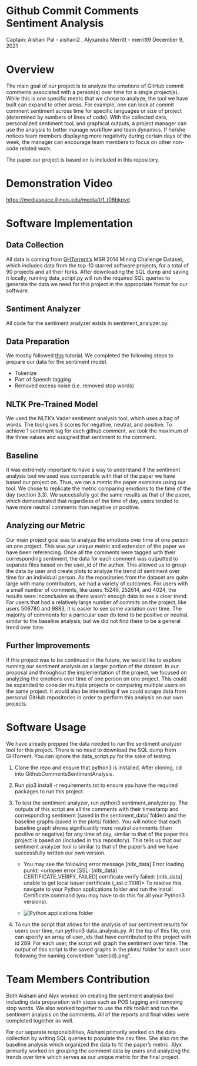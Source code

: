 # Github Commit Comments Sentiment Analysis

Captain: Aishani Pal - aishani2 , Alyxandra Merritt - merritt9
December 9, 2021

# Overview
The main goal of our project is to analyze the emotions of GitHub commit comments associated with a person(s) over time for a single project(s). While this is one specific metric that we chose to analyze, the tool we have built can expand to other areas. For example, one can look at commit comment sentiment across time for specific languages or size of project (determined by numbers of lines of code). With the collected data, personalized sentiment tool, and graphical outputs, a project manager can use the analysis to better manage workflow and team dynamics. If he/she notices team members displaying more negativity during certain days of the week, the manager can encourage team members to focus on other non-code related work. 

The paper our project is based on is included in this repository. 

# Demonstration Video
https://mediaspace.illinois.edu/media/t/1_t06bkpvd
# Software Implementation
## Data Collection
All data is coming from [GHTorrent’s](https://ghtorrent.org/msr14.html) MSR 2014 Mining Challenge Dataset, which includes data from the top-10 starred software projects, for a total of 90 projects and all their forks. After downloading the SQL dump and saving it locally, running data_script.py will run the required SQL queries to generate the data we need for this project in the appropriate format for our software.
## Sentiment Analyzer
All code for the sentiment analyzer exists in sentiment_analyzer.py. 
## Data Preparation
We mostly followed [this](https://www.digitalocean.com/community/tutorials/how-to-perform-sentiment-analysis-in-python-3-using-the-natural-language-toolkit-nltk) tutorial. We completed the following steps to prepare our data for the sentiment model.
- Tokenize 
- Part of Speech tagging
- Removed excess noise (i.e. removed stop words)
## NLTK Pre-Trained Model
We used the NLTK’s Vader sentiment analysis tool, which uses a bag of words. The tool gives 3 scores for negative, neutral, and positive. To achieve 1 sentiment tag for each github comment, we took the maximum of the three values and assigned that sentiment to the comment. 
## Baseline
It was extremely important to have a way to understand if the sentiment analysis tool we used was comparable with that of the paper we have based our project on. Thus, we ran a metric the paper examines using our tool. We chose to replicate the metric comparing emotions to the time of the day (section 3.3). We successfully got the same results as that of the paper, which demonstrated that regardless of the time of day, users tended to have more neutral comments than negative or positive. 
## Analyzing our Metric
Our main project goal was to analyze the emotions over time of one person on one project. This was our unique metric and extension of the paper we have been referencing. Once all the comments were tagged with their corresponding sentiment, the data for each comment was outputted to separate files based on the user_id of the author. This allowed us to group the data by user and create plots to analyze the trend of sentiment over time for an individual person. As the repositories from the dataset are quite large with many contributors, we had a variety of outcomes. For users with a small number of comments, like users 15246, 252614, and 4024, the results were inconclusive as there wasn’t enough data to see a clear trend. For users that had a relatively large number of commits on the project, like users 506780 and 9883, it is easier to see some variation over time. The majority of comments for a particular user do tend to be positive or neutral, similar to the baseline analysis, but we did not find there to be a general trend over time.
## Further Improvements
If this project was to be continued in the future, we would like to explore running our sentiment analysis on a larger portion of the dataset. In our proposal and throughout the implementation of the project, we focused on analyzing the emotions over time of one person on one project. This could be expanded to consider multiple projects or comparing multiple users on the same project. It would also be interesting if we could scrape data from personal GitHub repositories in order to perform this analysis on our own projects.
# Software Usage
We have already prepped the data needed to run the sentiment analyzer tool for this project. There is no need to download the SQL dump from GHTorrent. You can ignore the data_script.py for the sake of testing.

1. Clone the repo and ensure that python3 is installed. After cloning, cd into GithubCommentsSentimentAnalysis.

2. Run pip3 install -r requirements.txt to ensure you have the required packages to run this project.

3. To test the sentiment analyzer, run python3 sentiment_analyzer.py. The outputs of this script are all the comments with their timestamp and corresponding sentiment (saved in the sentiment_data/ folder) and the baseline graphs (saved in the plots/ folder). You will notice that each baseline graph shows significantly more neutral comments (than positive or negative) for any time of day, similar to that of the paper this project is based on (included in this repository). This tells us that our sentiment analyzer tool is similar to that of the paper’s and we have successfully written our own version.

   - You may see the following error message
[nltk_data] Error loading punkt: <urlopen error [SSL:
[nltk_data]     CERTIFICATE_VERIFY_FAILED] certificate verify failed:
[nltk_data]     unable to get local issuer certificate (_ssl.c:1108)>
		To resolve this, navigate to your Python applications folder and run the Install Certificate.command (you may have to do this for all your Python3 versions). 

   - ![Python applications folder](https://github.com/aishanipal/GithubCommentsSentimentAnalysis/blob/main/usage_step3.PNG)

4. To run the script that allows for the analysis of our sentiment results for users over time, run python3 data_analysis.py. At the top of this file, one can specify an array of user_ids that have contributed to the project with id 289. For each user, the script will graph the sentiment over time. The output of this script is the saved graphs in the plots/ folder for each user following the naming convention “user{id}.png”.
# Team Members Contribution
Both Aishani and Alyx worked on creating the sentiment analysis tool including data preparation with steps such as POS tagging and removing stop words. We also worked together to use the nltk toolkit and run the sentiment analysis on the comments. All of the reports and final video were completed together as well.

For our separate responsibilities, Aishani primarily worked on the data collection by writing SQL queries to populate the csv files. She also ran the baseline analysis which organized the data to fit the paper’s metric. Alyx primarily worked on grouping the comment data by users and analyzing the trends over time which serves as our unique metric for the final project.


